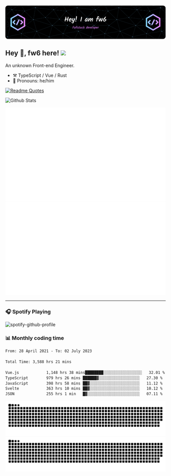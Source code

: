 ![Header](github-header-image.png)

## Hey 👋, fw6 here! <img src="https://github.githubassets.com/images/mona-whisper.gif" height="24" />


An unknown Front-end Engineer.

-   :hammer_and_pick: TypeScript / Vue / Rust
-   :man: Pronouns: he/him


[![Readme Quotes](https://quotes-github-readme.vercel.app/api?type=horizontal&theme=algolia)](https://github.com/piyushsuthar/github-readme-quotes)



![Github Stats](https://github-readme-stats.vercel.app/api?username=fw6&bg_color=30,e96443,904e95&title_color=fff&text_color=fff)

![](https://raw.githubusercontent.com/fw6/github-stats-transparent/output/generated/overview.svg)
![](https://raw.githubusercontent.com/fw6/github-stats-transparent/output/generated/languages.svg)


---

### 🎧 Spotify Playing

<!-- ![spotify-github-profile](/img/default.svg) -->

![spotify-github-profile](https://spotify-github-profile.vercel.app/api/view.svg?uid=r6wn4hdvypv0lkzyrj0e0pjct&cover_image=true&theme=default&show_offline=true&background_color=9a10ad&interchange=true&bar_color_cover=true)



### :bar_chart: Monthly coding time 

<!--START_SECTION:waka-->

```txt
From: 28 April 2021 - To: 02 July 2023

Total Time: 3,588 hrs 21 mins

Vue.js            1,148 hrs 38 mins████████░░░░░░░░░░░░░░░░░   32.01 %
TypeScript        979 hrs 26 mins ██████▓░░░░░░░░░░░░░░░░░░   27.30 %
JavaScript        398 hrs 58 mins ██▓░░░░░░░░░░░░░░░░░░░░░░   11.12 %
Svelte            363 hrs 10 mins ██▓░░░░░░░░░░░░░░░░░░░░░░   10.12 %
JSON              255 hrs 1 min   █▓░░░░░░░░░░░░░░░░░░░░░░░   07.11 %
```

<!--END_SECTION:waka-->




![github contribution grid snake animation](https://raw.githubusercontent.com/platane/platane/output/github-contribution-grid-snake-dark.svg#gh-dark-mode-only)![github contribution grid snake animation](https://raw.githubusercontent.com/platane/platane/output/github-contribution-grid-snake.svg#gh-light-mode-only)
